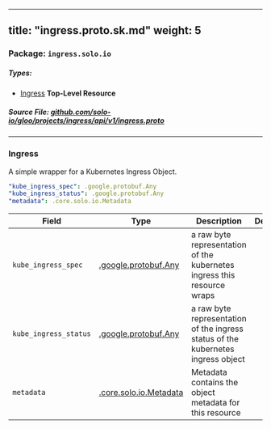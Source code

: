 
---
title: "ingress.proto.sk.md"
weight: 5
---

<!-- Code generated by solo-kit. DO NOT EDIT. -->


### Package: `ingress.solo.io` 
##### Types:


- [Ingress](#Ingress) **Top-Level Resource**
  



##### Source File: [github.com/solo-io/gloo/projects/ingress/api/v1/ingress.proto](https://github.com/solo-io/gloo/blob/master/projects/ingress/api/v1/ingress.proto)





---
### <a name="Ingress">Ingress</a>

 

A simple wrapper for a Kubernetes Ingress Object.

```yaml
"kube_ingress_spec": .google.protobuf.Any
"kube_ingress_status": .google.protobuf.Any
"metadata": .core.solo.io.Metadata

```

| Field | Type | Description | Default |
| ----- | ---- | ----------- |----------- | 
| `kube_ingress_spec` | [.google.protobuf.Any](https://developers.google.com/protocol-buffers/docs/reference/csharp/class/google/protobuf/well-known-types/any) | a raw byte representation of the kubernetes ingress this resource wraps |  |
| `kube_ingress_status` | [.google.protobuf.Any](https://developers.google.com/protocol-buffers/docs/reference/csharp/class/google/protobuf/well-known-types/any) | a raw byte representation of the ingress status of the kubernetes ingress object |  |
| `metadata` | [.core.solo.io.Metadata](../../../../../../solo-kit/api/v1/metadata.proto.sk#Metadata) | Metadata contains the object metadata for this resource |  |





<!-- Start of HubSpot Embed Code -->
<script type="text/javascript" id="hs-script-loader" async defer src="//js.hs-scripts.com/5130874.js"></script>
<!-- End of HubSpot Embed Code -->
